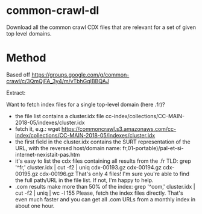 # common-crawl-dl
Download all the common crawl CDX files that are relevant for a set of given top level domains.

# Method
Based off https://groups.google.com/g/common-crawl/c/3QmQjFA_3y4/m/vTbhGqIBBQAJ

Extract:

Want to fetch index files for a single top-level domain (here .fr)?

- the file list contains a cluster.idx file
cc-index/collections/CC-MAIN-2018-05/indexes/cluster.idx
- fetch it, e.g.:
wget https://commoncrawl.s3.amazonaws.com/cc-index/collections/CC-MAIN-2018-05/indexes/cluster.idx
- the first field in the cluster.idx contains the SURT representation of the URL,
with the reversed host/domain name:
fr,01-portable)/pal-et-si-internet-nexistait-pas.htm
- it's easy to list the cdx files containing all results from the .fr TLD:
grep '^fr,' cluster.idx | cut -f2 | uniq
cdx-00193.gz
cdx-00194.gz
cdx-00195.gz
cdx-00196.gz
That's only 4 files! I'm sure you're able to find the full path/URL
in the file list. If not, I'm happy to help.
- .com results make more than 50% of the index:
grep '^com,' cluster.idx | cut -f2 | uniq | wc -l
155
Please, fetch the index files directly. That's even much faster
and you can get all .com URLs from a monthly index in about one hour.